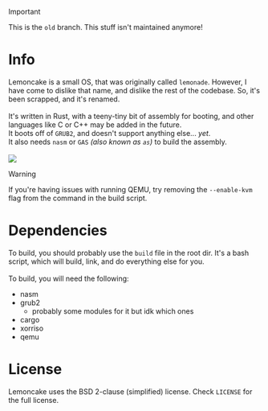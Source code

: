 >[!IMPORTANT]
> This is the `old` branch. This stuff isn't maintained anymore!

# Info
Lemoncake is a small OS, that was originally called `lemonade`. However, I have come to dislike that name, and dislike the rest of the codebase. So, it's been scrapped, and it's renamed.\
\
It's written in Rust, with a teeny-tiny bit of assembly for booting, and other languages like C or C++ may be added in the future.\
It boots off of `GRUB2`, and doesn't support anything else... *yet*.\
It also needs `nasm` or `GAS` *(also known as `as`)* to build the assembly.\
\
[![](https://tokei.rs/b1/github/SniverDaBest/lemoncake)](https://github.com/SniverDaBest/lemoncake)

>[!WARNING]
> If you're having issues with running QEMU, try removing the `--enable-kvm` flag from the command in the build script.

# Dependencies
To build, you should probably use the `build` file in the root dir. It's a bash script, which will build, link, and do everything else for you.\
\
To build, you will need the following:
- nasm
- grub2
    - probably some modules for it but idk which ones
- cargo
- xorriso
- qemu
<!-- END OF LIST><!-->

# License
Lemoncake uses the BSD 2-clause (simplified) license. Check `LICENSE` for the full license.
